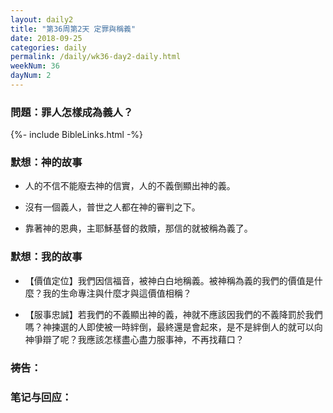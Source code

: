 ```yaml
---
layout: daily2
title: "第36周第2天 定罪與稱義"
date: 2018-09-25
categories: daily
permalink: /daily/wk36-day2-daily.html
weekNum: 36
dayNum: 2
---
```


### 問題：罪人怎樣成為義人？

{%- include BibleLinks.html -%}

### 默想：神的故事 
+ 人的不信不能廢去神的信實，人的不義倒顯出神的義。

+ 沒有一個義人，普世之人都在神的審判之下。

+ 靠著神的恩典，主耶穌基督的救贖，那信的就被稱為義了。

### 默想：我的故事
+ 【價值定位】我們因信福音，被神白白地稱義。被神稱為義的我們的價值是什麼？我的生命專注與什麼才與這價值相稱？

+ 【服事忠誠】若我們的不義顯出神的義，神就不應該因我們的不義降罰於我們嗎？神揀選的人即使被一時絆倒，最終還是會起來，是不是絆倒人的就可以向神爭辯了呢？我應該怎樣盡心盡力服事神，不再找藉口？

### 祷告：

### 笔记与回应：
